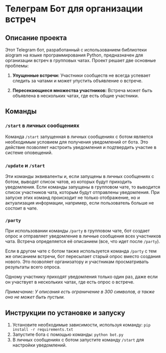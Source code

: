 # Телеграм Бот для организации встреч

## Описание проекта

Этот Telegram бот, разработанный с использованием библиотеки aiogram на языке программирования Python, предназначен для организации встреч в групповых чатах. Проект решает две основные проблемы:

1. **Упущенные встречи:** Участники сообществ не всегда успевает следить за чатами и может упустить объявление о встрече.

2. **Пересекающиеся множества участников:** Встреча может быть объявлена в нескольких чатах, где есть общие участники.

## Команды

### `/start` в личных сообщениях

Команда `/start` запущенная в личных сообщениях с ботом является необходимым условием для получения уведомлений от бота. Это действие позволяет настроить уведомления и подтвердить участие в системе оповещений.

### `/update` и `/start`

Эти команды эквиваленты и, если запущены в личных сообщениях с ботом, выводят список чатов, из которых будут приходить уведомления. Если команды запущены в групповом чате, то выводится список участников чата, которым будут отправлены уведомления. При запуске этих команд происходит не только отображение, но и актуализация информации, например, если пользователь больше не состоит в чате.

### `/party`

При использовании команды `/party` в групповом чате, бот создает опрос и отправляет уведомление в личные сообщения всех участников чата. Встреча определяется её описанием (все, что идет после `/party`).

Если в другом чате с ботом также используется команда `/party` с тем же описанием встречи, бот пересылает старый опрос вместо создания нового. Это позволяет организатору и участникам просматривать результаты всего опроса.

Одному участнику приходят уведомления только один раз, даже если он участвует в нескольких чатах, где есть опрос о встрече.

*Примечание: У описания есть ограничение в 300 символов, а также оно не может быть пустым.*

## Инструкции по установке и запуску

1. Установите необходимые зависимости, используя команду: `pip install -r requirements.txt`
2. Запустите бота с помощью команды: `python bot.py`
3. В личных сообщениях с ботом запустите команду `/start` для настройки уведомлений.
